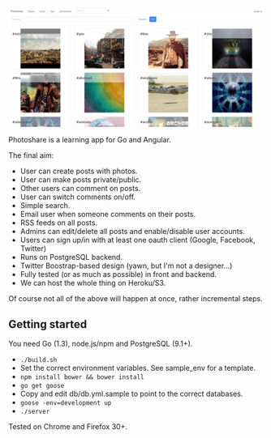 ![ScreenShot](/screenshot.png)

Photoshare is a learning app for Go and Angular.

The final aim:

- User can create posts with photos.
- User can make posts private/public.
- Other users can comment on posts.
- User can switch comments on/off.
- Simple search.
- Email user when someone comments on their posts.
- RSS feeds on all posts.
- Admins can edit/delete all posts and enable/disable user accounts.
- Users can sign up/in with at least one oauth client (Google, Facebook, Twitter)
- Runs on PostgreSQL backend.
- Twitter Boostrap-based design (yawn, but I'm not a designer...)
- Fully tested (or as much as possible) in front and backend.
- We can host the whole thing on Heroku/S3.

Of course not all of the above will happen at once, rather incremental steps.

Getting started
---------------

You need Go (1.3), node.js/npm and PostgreSQL (9.1+).

- `./build.sh`
- Set the correct environment variables. See sample_env for a template.
- `npm install bower && bower install`
- `go get goose`
- Copy and edit db/db.yml.sample to point to the correct databases.
- `goose -env=development up`
- `./server`

Tested on Chrome and Firefox 30+.

